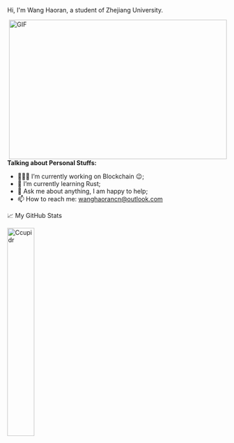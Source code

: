 Hi, I'm Wang Haoran, a student of Zhejiang University.

  <img align="right" alt="GIF" src="https://github.com/abhisheknaiidu/abhisheknaiidu/blob/master/code.gif?raw=true" width="500" height="320" />

**Talking about Personal Stuffs:**
- 👨🏽‍💻 I’m currently working on Blockchain :wink:;
- 🌱 I’m currently learning Rust; 
- 💬 Ask me about anything, I am happy to help;
- 📫 How to reach me: wanghaorancn@outlook.com

📈 My GitHub Stats <br/>
<p align="left">  <img width="35%", height="35%" src="https://github-readme-stats.vercel.app/api?username=Ccupidr&show_icons=true&theme=gotham" alt="Ccupidr" />
  
<br/>


